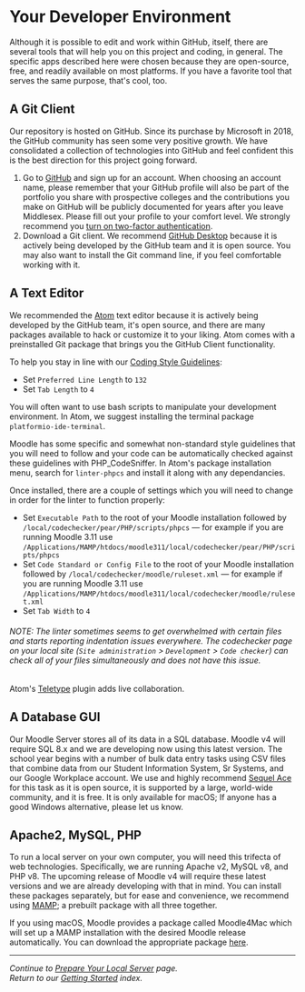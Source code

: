 # Your Developer Environment
Although it is possible to edit and work within GitHub, itself, there are several tools that will help you on this project and coding, in general. The specific apps described here were chosen because they are open-source, free, and readily available on most platforms. If you have a favorite tool that serves the same purpose, that's cool, too.

## A Git Client
Our repository is hosted on GitHub. Since its purchase by Microsoft in 2018, the GitHub community has seen some very positive growth. We have consolidated a collection of technologies into GitHub and feel confident this is the best direction for this project going forward.
1. Go to [GitHub](https://github.com) and sign up for an account. When choosing an account name, please remember that your GitHub profile will also be part of the portfolio you share with prospective colleges and the contributions you make on GitHub will be publicly documented for years after you leave Middlesex. Please fill out your profile to your comfort level. We strongly recommend you [turn on two-factor authentication](https://docs.github.com/en/github/authenticating-to-github/securing-your-account-with-two-factor-authentication-2fa).
2. Download a Git client. We recommend [GitHub Desktop](https://desktop.github.com) because it is actively being developed by the GitHub team and it is open source. You may also want to install the Git command line, if you feel comfortable working with it.

## A Text Editor
We recommended the [Atom](https://atom.io) text editor because it is actively being developed by the GitHub team, it's open source, and there are many packages available to hack or customize it to your liking. Atom comes with a preinstalled Git package that brings you the GitHub Client functionality.

To help you stay in line with our [Coding Style Guidelines](CODING_STYLE.md):
- Set `Preferred Line Length` to `132`
- Set `Tab Length` to `4`

You will often want to use bash scripts to manipulate your development environment. In Atom, we suggest installing the terminal package `platformio-ide-terminal`.

Moodle has some specific and somewhat non-standard style guidelines that you will need to follow and your code can be automatically checked against these guidelines with PHP_CodeSniffer. In Atom's package installation menu, search for `linter-phpcs` and install it along with any dependancies.

Once installed, there are a couple of settings which you will need to change in order for the linter to function properly:
- Set `Executable Path` to the root of your Moodle installation followed by `/local/codechecker/pear/PHP/scripts/phpcs` — for example if you are running Moodle 3.11 use `/Applications/MAMP/htdocs/moodle311/local/codechecker/pear/PHP/scripts/phpcs`
- Set `Code Standard or Config File` to the root of your Moodle installation followed by `/local/codechecker/moodle/ruleset.xml` — for example if you are running Moodle 3.11 use `/Applications/MAMP/htdocs/moodle311/local/codechecker/moodle/ruleset.xml`
- Set `Tab Width` to `4`

###### NOTE: The linter sometimes seems to get overwhelmed with certain files and starts reporting indentation issues everywhere. The codechecker page on your local site (`Site administration` > `Development` > `Code checker`) can check all of your files simultaneously and does not have this issue.

Atom's [Teletype](https://teletype.atom.io) plugin adds live collaboration.

## A Database GUI
Our Moodle Server stores all of its data in a SQL database. Moodle v4 will require SQL 8.x and we are developing now using this latest version. The school year begins with a number of bulk data entry tasks using CSV files that combine data from our Student Information System, Sr Systems, and our Google Workplace account. We use and highly recommend [Sequel Ace](https://github.com/Sequel-Ace/Sequel-Ace) for this task as it is open source, it is supported by a large, world-wide community, and it is free. It is only available for macOS; If anyone has a good Windows alternative, please let us know.

## Apache2, MySQL, PHP
To run a local server on your own computer, you will need this trifecta of web technologies. Specifically, we are running Apache v2, MySQL v8, and PHP v8. The upcoming release of Moodle v4 will require these latest versions and we are already developing with that in mind. You can install these packages separately, but for ease and convenience, we recommend using [MAMP](https://www.mamp.info); a prebuilt package with all three together.

If you using macOS, Moodle provides a package called Moodle4Mac which will set up a MAMP installation with the desired Moodle release automatically. You can download the appropriate package [here](https://download.moodle.org/macosx).

-----
*Continue to [Prepare Your Local Server](/docs/SERVER.md) page.* </br>
*Return to our [Getting Started](/docs/GETTING_STARTED.md) index.*
